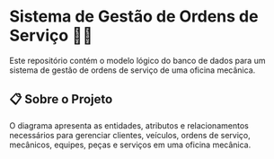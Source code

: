 # Sistema de Gestão de Ordens de Serviço 🚗🔧

Este repositório contém o modelo lógico do banco de dados para um sistema de gestão de ordens de serviço de uma oficina mecânica.

## 📋 Sobre o Projeto  
O diagrama apresenta as entidades, atributos e relacionamentos necessários para gerenciar clientes, veículos, ordens de serviço, mecânicos, equipes, peças e serviços em uma oficina mecânica.
